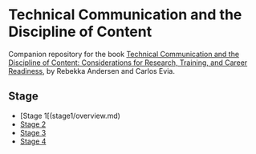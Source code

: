 # Technical Communication and the Discipline of Content


Companion repository for the book [Technical Communication and the Discipline of Content: Considerations for Research, Training, and Career Readiness](https://www.routledge.com/Technical-Communication-and-the-Discipline-of-Content-Considerations-for-Research-Training-and-Career-Readiness/Andersen-Evia/p/book/9781032588469), by Rebekka Andersen and Carlos Evia.

## Stage

- [Stage 1[(stage1/overview.md)
- [Stage 2](stage1/overview.md)
- [Stage 3](stage1/overview.md)
- [Stage 4](stage1/overview.md)
